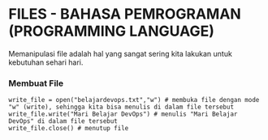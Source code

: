 # FILES - BAHASA PEMROGRAMAN (PROGRAMMING LANGUAGE)
Memanipulasi file adalah hal yang sangat sering kita lakukan untuk kebutuhan sehari hari.
### **Membuat File**
```
write_file = open("belajardevops.txt","w") # membuka file dengan mode "w" (write), sehingga kita bisa menulis di dalam file tersebut
write_file.write("Mari Belajar DevOps") # menulis "Mari Belajar DevOps" di dalam file tersebut
write_file.close() # menutup file
```
